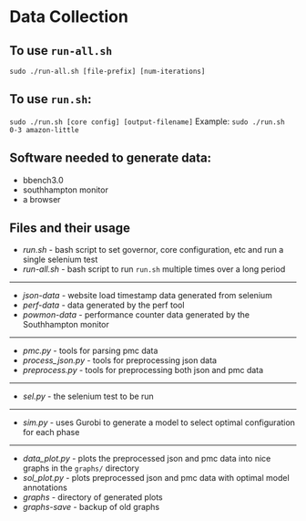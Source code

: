 # Data Collection

## To use `run-all.sh`
`sudo ./run-all.sh [file-prefix] [num-iterations]`

## To use `run.sh`:
`sudo ./run.sh [core config] [output-filename]`
Example:
`sudo ./run.sh 0-3 amazon-little`

## Software needed to generate data:
* bbench3.0
* southhampton monitor
* a browser

## Files and their usage
* *run.sh* - bash script to set governor, core configuration, etc and run a single selenium test
* *run-all.sh* - bash script to run `run.sh` multiple times over a long period
---
* *json-data* - website load timestamp data generated from selenium
* *perf-data* - data generated by the perf tool
* *powmon-data* - performance counter data generated by the Southhampton monitor
---
* *pmc.py* - tools for parsing pmc data
* *process_json.py* - tools for preprocessing json data
* *preprocess.py* - tools for preprocessing both json and pmc data
---
* *sel.py* - the selenium test to be run
---
* *sim.py* - uses Gurobi to generate a model to select optimal configuration for each phase
---
* *data_plot.py* - plots the preprocessed json and pmc data into nice graphs in the `graphs/` directory
* *sol_plot.py* - plots preprocessed json and pmc data with optimal model annotations
* *graphs* - directory of generated plots
* *graphs-save* - backup of old graphs


